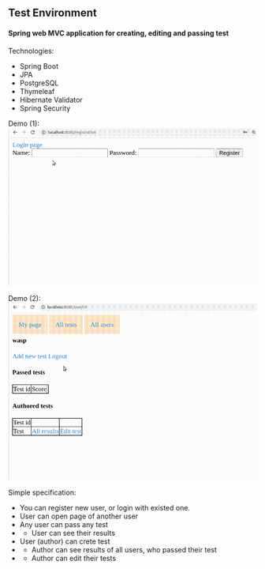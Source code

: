 ## Test Environment
#### Spring web MVC application for creating, editing and passing test

Technologies:
* Spring Boot
* JPA
* PostgreSQL
* Thymeleaf
* Hibernate Validator
* Spring Security

Demo (1):
![](./pics/ok.gif)

Demo (2):
![](./pics/ok2.gif)

Simple specification:
* You can register new user, or login with existed one.
* User can open page of another user
* Any user can pass any test
* * User can see their results
* User (author) can crete test
* * Author can see results of all users, who passed their test
* * Author can edit their tests
